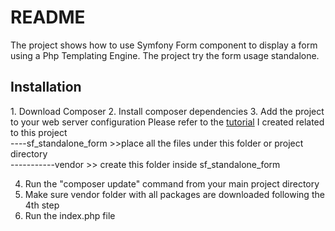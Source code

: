 <h1>README</h1>
The project shows how to use Symfony Form component to display a form using
a Php Templating Engine. The project try the form usage standalone.
<h2>Installation</h2>
1. Download Composer
2. Install composer dependencies 
3. Add the project to your web server configuration 
  Please refer to the 
<a href="http://deredb.com/symfony-standalone-form-using-php-templating-engine-part-1/" 
   target="_blank">tutorial</a> I created related to this project</br>
----sf_standalone_form >>place all the files under this folder or project directory</br>
-----------vendor >> create this folder inside sf_standalone_form</br>
        
4. Run the "composer update" command from your main project directory
5. Make sure vendor folder with all packages are downloaded following the 4th step
6. Run the index.php file